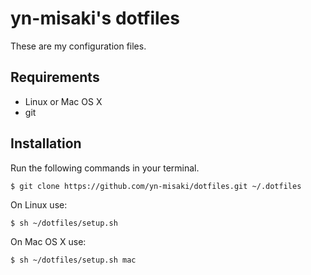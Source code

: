 # yn-misaki's dotfiles
These are my configuration files.

## Requirements
- Linux or Mac OS X
- git

## Installation
Run the following commands in your terminal.

```
$ git clone https://github.com/yn-misaki/dotfiles.git ~/.dotfiles
```

On Linux use:
```
$ sh ~/dotfiles/setup.sh
```

On Mac OS X use:
```
$ sh ~/dotfiles/setup.sh mac
```
